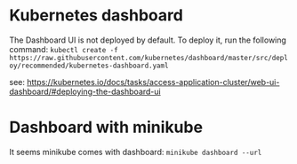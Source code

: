 # Kubernetes dashboard
The Dashboard UI is not deployed by default. To deploy it, run the following command:
`kubectl create -f https://raw.githubusercontent.com/kubernetes/dashboard/master/src/deploy/recommended/kubernetes-dashboard.yaml`

see:
https://kubernetes.io/docs/tasks/access-application-cluster/web-ui-dashboard/#deploying-the-dashboard-ui

# Dashboard with minikube
It seems minikube comes with dashboard:
`minikube dashboard --url`
